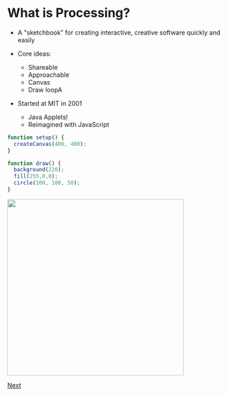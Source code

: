 # What is Processing?

- A "sketchbook" for creating interactive, creative software quickly and easily

- Core ideas:
  - Shareable
  - Approachable
  - Canvas
  - Draw loopA
  
- Started at MIT in 2001
  - Java Applets!
  - Reimagined with JavaScript

```javascript
function setup() {
  createCanvas(400, 400);
}

function draw() {
  background(220);
  fill(255,0,0);
  circle(100, 100, 50);
}
```

<img src="https://jorgezapatero.github.io/processing-pres/example-canvas.png" width="400" />

[Next](https://jorgezapatero.github.io/processing-pres/slide-2)
